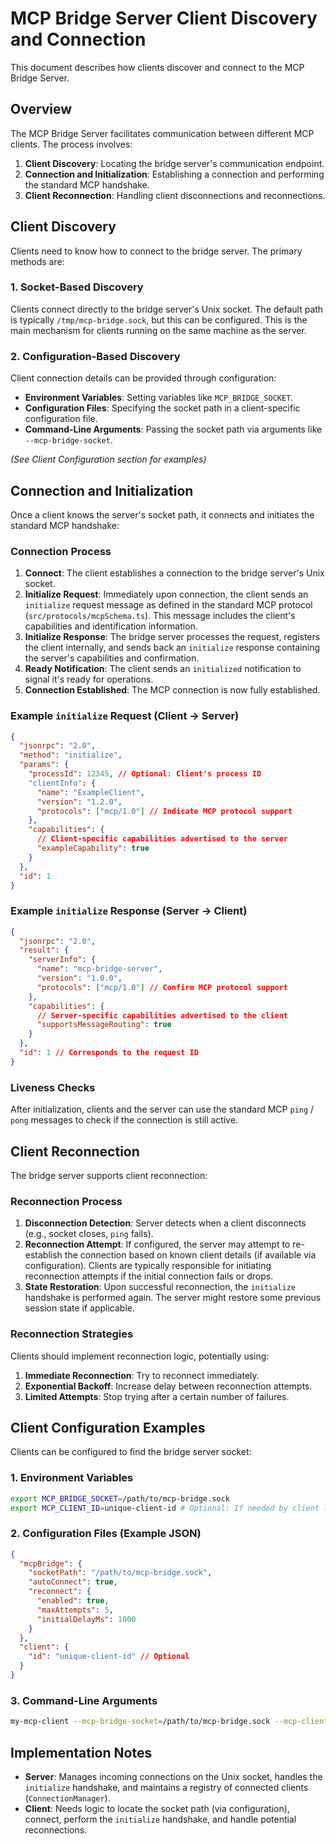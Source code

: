 # MCP Bridge Server Client Discovery and Connection

This document describes how clients discover and connect to the MCP Bridge Server.

## Overview

The MCP Bridge Server facilitates communication between different MCP clients. The process involves:

1.  **Client Discovery**: Locating the bridge server's communication endpoint.
2.  **Connection and Initialization**: Establishing a connection and performing the standard MCP handshake.
3.  **Client Reconnection**: Handling client disconnections and reconnections.

## Client Discovery

Clients need to know how to connect to the bridge server. The primary methods are:

### 1. Socket-Based Discovery

Clients connect directly to the bridge server's Unix socket. The default path is typically `/tmp/mcp-bridge.sock`, but this can be configured. This is the main mechanism for clients running on the same machine as the server.

### 2. Configuration-Based Discovery

Client connection details can be provided through configuration:

*   **Environment Variables**: Setting variables like `MCP_BRIDGE_SOCKET`.
*   **Configuration Files**: Specifying the socket path in a client-specific configuration file.
*   **Command-Line Arguments**: Passing the socket path via arguments like `--mcp-bridge-socket`.

*(See Client Configuration section for examples)*

## Connection and Initialization

Once a client knows the server's socket path, it connects and initiates the standard MCP handshake:

### Connection Process

1.  **Connect**: The client establishes a connection to the bridge server's Unix socket.
2.  **Initialize Request**: Immediately upon connection, the client sends an `initialize` request message as defined in the standard MCP protocol (`src/protocols/mcpSchema.ts`). This message includes the client's capabilities and identification information.
3.  **Initialize Response**: The bridge server processes the request, registers the client internally, and sends back an `initialize` response containing the server's capabilities and confirmation.
4.  **Ready Notification**: The client sends an `initialized` notification to signal it's ready for operations.
5.  **Connection Established**: The MCP connection is now fully established.

### Example `initialize` Request (Client -> Server)

```json
{
  "jsonrpc": "2.0",
  "method": "initialize",
  "params": {
    "processId": 12345, // Optional: Client's process ID
    "clientInfo": {
      "name": "ExampleClient",
      "version": "1.2.0",
      "protocols": ["mcp/1.0"] // Indicate MCP protocol support
    },
    "capabilities": {
      // Client-specific capabilities advertised to the server
      "exampleCapability": true
    }
  },
  "id": 1
}
```

### Example `initialize` Response (Server -> Client)

```json
{
  "jsonrpc": "2.0",
  "result": {
    "serverInfo": {
      "name": "mcp-bridge-server",
      "version": "1.0.0",
      "protocols": ["mcp/1.0"] // Confirm MCP protocol support
    },
    "capabilities": {
      // Server-specific capabilities advertised to the client
      "supportsMessageRouting": true
    }
  },
  "id": 1 // Corresponds to the request ID
}
```

### Liveness Checks

After initialization, clients and the server can use the standard MCP `ping` / `pong` messages to check if the connection is still active.

## Client Reconnection

The bridge server supports client reconnection:

### Reconnection Process

1.  **Disconnection Detection**: Server detects when a client disconnects (e.g., socket closes, `ping` fails).
2.  **Reconnection Attempt**: If configured, the server may attempt to re-establish the connection based on known client details (if available via configuration). Clients are typically responsible for initiating reconnection attempts if the initial connection fails or drops.
3.  **State Restoration**: Upon successful reconnection, the `initialize` handshake is performed again. The server might restore some previous session state if applicable.

### Reconnection Strategies

Clients should implement reconnection logic, potentially using:

1.  **Immediate Reconnection**: Try to reconnect immediately.
2.  **Exponential Backoff**: Increase delay between reconnection attempts.
3.  **Limited Attempts**: Stop trying after a certain number of failures.

## Client Configuration Examples

Clients can be configured to find the bridge server socket:

### 1. Environment Variables

```bash
export MCP_BRIDGE_SOCKET=/path/to/mcp-bridge.sock
export MCP_CLIENT_ID=unique-client-id # Optional: If needed by client logic
```

### 2. Configuration Files (Example JSON)

```json
{
  "mcpBridge": {
    "socketPath": "/path/to/mcp-bridge.sock",
    "autoConnect": true,
    "reconnect": {
      "enabled": true,
      "maxAttempts": 5,
      "initialDelayMs": 1000
    }
  },
  "client": {
    "id": "unique-client-id" // Optional
  }
}
```

### 3. Command-Line Arguments

```bash
my-mcp-client --mcp-bridge-socket=/path/to/mcp-bridge.sock --mcp-client-id=unique-client-id
```

## Implementation Notes

*   **Server**: Manages incoming connections on the Unix socket, handles the `initialize` handshake, and maintains a registry of connected clients (`ConnectionManager`).
*   **Client**: Needs logic to locate the socket path (via configuration), connect, perform the `initialize` handshake, and handle potential reconnections.
